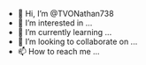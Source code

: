 - 👋 Hi, I’m @TVONathan738
- 👀 I’m interested in ...
- 🌱 I’m currently learning ...
- 💞️ I’m looking to collaborate on ...
- 📫 How to reach me ...

<!---
TVONathan738/TVONathan738 is a ✨ special ✨ repository because its `README.md` (this file) appears on your GitHub profile.
You can click the Preview link to take a look at your changes.
--->

